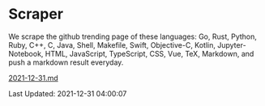 # Scraper

We scrape the github trending page of these languages: Go, Rust, Python, Ruby, C++, C, Java, Shell, Makefile, Swift, Objective-C, Kotlin, Jupyter-Notebook, HTML, JavaScript, TypeScript, CSS, Vue, TeX, Markdown, and push a markdown result everyday.

[2021-12-31.md](https://github.com/yangwenmai/github-trending-backup/blob/master/2021-12-31.md)

Last Updated: 2021-12-31 04:00:07
